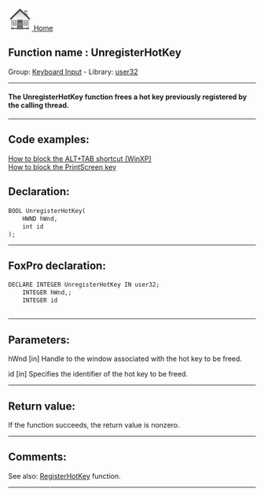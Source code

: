 [<img src="../../images/home.png"> Home ](https://github.com/VFPX/Win32API)  

## Function name : UnregisterHotKey
Group: [Keyboard Input](../../functions_group.md#Keyboard_Input)  -  Library: [user32](../../Libraries.md#user32)  
***  


#### The UnregisterHotKey function frees a hot key previously registered by the calling thread. 
***  


## Code examples:
[How to block the ALT+TAB shortcut (WinXP)](../../samples/sample_432.md)  
[How to block the PrintScreen key](../../samples/sample_489.md)  

## Declaration:
```foxpro  
BOOL UnregisterHotKey(
	HWND hWnd,
	int id
);  
```  
***  

## FoxPro declaration:
```foxpro  
DECLARE INTEGER UnregisterHotKey IN user32;
	INTEGER hWnd,;
	INTEGER id
  
```  
***  


## Parameters:
hWnd
[in] Handle to the window associated with the hot key to be freed.

id
[in] Specifies the identifier of the hot key to be freed.   
***  


## Return value:
If the function succeeds, the return value is nonzero.  
***  


## Comments:
See also: [RegisterHotKey](RegisterHotKey.md) function.  
  
***  

